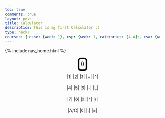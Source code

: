 ```yaml
---
toc: true
comments: true
layout: post
title: Calculator
description: This is my first Calculator :)
type: hacks
courses: { csse: {week: 1}, csp: {week: 1, categories: [4.A]}, csa: {week: 0} }
---
```


<!-- 
Hack 0: Right justify result
Hack 1: Test conditions on small, big, and decimal numbers, report on findings. Fix issues.
Hack 2: Add the common math operation that is missing from calculator
Hack 3: Implement 1 number operation (ie SQRT) 
-->

<!-- 
HTML implementation of the calculator. 
-->

{% include nav_home.html %}

<!-- 
    Style and Action are aligned with HRML class definitions
    style.css contains majority of style definition (number, operation, clear, and equals)
    - The div calculator-container sets 4 elements to a row
    Background is credited to Vanta JS and is implemented at bottom of this page
-->
<style>
  .calculator-output {
    /* calulator output 
      top bar shows the results of the calculator;
      result to take up the entirety of the first row;
      span defines 4 columns and 1 row
    */
    grid-column: span 4;
    grid-row: span 1;
  
    border-radius: 10px;
    padding: 0.25em;
    font-size: 20px;
    border: 5px solid black;
  
    display: flex;
    align-items: center;
  }
  .calculator-container {
    display: flex;
    flex-direction: column;
    align-items: center;
    justify-content: center;
  }

  .calculator-row {
    display: flex;
    justify-content: center;
    margin: 10px 0; /* Increase margin for more spacing */
  }

  .calculator-button {
    display: flex;
    align-items: center;
    justify-content: center;
    width: 180px; /* Slightly wider buttons */
    height: 60px; /* Slightly taller buttons */
    background-color: #f2f2f2;
    border-radius: 50%;
    font-size: 18px;
    cursor: pointer;
    margin: 0 8px; /* Increased horizontal margin */
  }
</style>

<!-- Add a container for the animation -->
<div id="animation">
  <div class="calculator-container">
    <div class="calculator-output" id="output">0</div>
    <!-- Row 1 -->
    <div class="calculator-row">
      <div>|</div>
      <div class="calculator-number">1</div>
      <div>| |</div>
      <div class="calculator-number">2</div>
      <div>| |</div>
      <div class="calculator-number">3</div>
      <div>| |</div>
      <div class="calculator-operation">+</div>
      <div>| |</div>
      <div class="calculator-operation">^</div>
      <div>|</div>
    </div>
    <!-- Row 2 -->
    <div class="calculator-row">
      <div>|</div>
      <div class="calculator-number">4</div>
      <div>| |</div>
      <div class="calculator-number">5</div>
      <div>| |</div>
      <div class="calculator-number">6</div>
      <div>| |</div>
      <div class="calculator-operation">-</div>
      <div>| |</div>
      <div class="calculator-operation">L</div>
      <div>|</div>
    </div>
    <!-- Row 3 -->
    <div class="calculator-row">
      <div>|</div>
      <div class="calculator-number">7</div>
      <div>| |</div>
      <div class="calculator-number">8</div>
      <div>| |</div>
      <div class="calculator-number">9</div>
      <div>| |</div>
      <div class="calculator-operation">*</div>
      <div>| |</div>
      <div class="calculator-operation">/</div>
      <div>|</div>
    </div>
    <!-- Row 4 -->
    <div class="calculator-row">
      <div>|</div>
      <div class="calculator-clear">A/C</div>
      <div>| |</div>
      <div class="calculator-number">0</div>
      <div>| |</div>
      <div class="calculator-number">.</div>
      <div>| |</div>
      <div class="calculator-equals">=</div>
      <div>|</div>
    </div>
  </div>
</div>

<!-- JavaScript (JS) implementation of the calculator. -->
<script>
// initialize important variables to manage calculations
var firstNumber = null;
var operator = null;
var nextReady = true;
// build objects containing key elements
const output = document.getElementById("output");
const numbers = document.querySelectorAll(".calculator-number");
const operations = document.querySelectorAll(".calculator-operation");
const clear = document.querySelectorAll(".calculator-clear");
const equals = document.querySelectorAll(".calculator-equals");

// Number buttons listener
numbers.forEach(button => {
  button.addEventListener("click", function() {
    number(button.textContent);
  });
});

// Number action
function number (value) { // function to input numbers into the calculator
    if (value != ".") {
        if (nextReady == true) { // nextReady is used to tell the computer when the user is going to input a completely new number
            output.innerHTML = value;
            if (value != "0") { // if statement to ensure that there are no multiple leading zeroes
                nextReady = false;
            }
        } else {
            output.innerHTML = output.innerHTML + value; // concatenation is used to add the numbers to the end of the input
        }
    } else { // special case for adding a decimal; can't have two decimals
        if (output.innerHTML.indexOf(".") == -1) {
            output.innerHTML = output.innerHTML + value;
            nextReady = false;
        }
    }
}

// Operation buttons listener
operations.forEach(button => {
  button.addEventListener("click", function() {
    operation(button.textContent);
  });
});

// Operator action
function operation (choice) { // function to input operations into the calculator
    if (firstNumber == null) { // once the operation is chosen, the displayed number is stored into the variable firstNumber
        firstNumber = parseInt(output.innerHTML);
        nextReady = true;
        operator = choice;
        return; // exits function
    }
    // occurs if there is already a number stored in the calculator
    firstNumber = calculate(firstNumber, parseFloat(output.innerHTML)); 
    operator = choice;
    output.innerHTML = firstNumber.toString();
    nextReady = true;
}

// Calculator
function calculate (first, second) { // function to calculate the result of the equation
    let result = 0;
    switch (operator) {
        case "+":
            result = first + second;
            break;
        case "-":
            result = first - second;
            break;
        case "*":
            result = first * second;
            break;
        case "/":
            result = first / second;
            break;
        case "^":
            result = first ** second;
            break;
        case "L":
            result = Math.log(first);
            break;
        default: 
            break;
    }
    return result;
}

// Equals button listener
equals.forEach(button => {
  button.addEventListener("click", function() {
    equal();
  });
});

// Equal action
function equal () { // function used when the equals button is clicked; calculates equation and displays it
    firstNumber = calculate(firstNumber, parseFloat(output.innerHTML));
    output.innerHTML = firstNumber.toString();
    nextReady = true;
}

// Clear button listener
clear.forEach(button => {
  button.addEventListener("click", function() {
    clearCalc();
  });
});

// A/C action
function clearCalc () { // clears calculator
    firstNumber = null;
    output.innerHTML = "0";
    nextReady = true;
}
</script>

<!-- 
Vanta animations just for fun, load JS onto the page
-->
<script src="/teacher/assets/js/three.r119.min.js"></script>
<script src="/teacher/assets/js/vanta.halo.min.js"></script>
<script src="/teacher/assets/js/vanta.birds.min.js"></script>
<script src="/teacher/assets/js/vanta.net.min.js"></script>
<script src="/teacher/assets/js/vanta.rings.min.js"></script>

<script>
// setup vanta scripts as functions
var vantaInstances = {
  halo: VANTA.HALO,
  birds: VANTA.BIRDS,
  net: VANTA.NET,
  rings: VANTA.RINGS
};

// obtain a random vanta function
var vantaInstance = vantaInstances[Object.keys(vantaInstances)[Math.floor(Math.random() * Object.keys(vantaInstances).length)]];

// run the animation
vantaInstance({
  el: "#animation",
  mouseControls: true,
  touchControls: true,
  gyroControls: false
});
</script>

